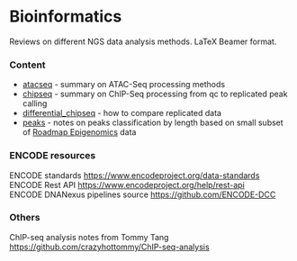 # Bioinformatics

Reviews on different NGS data analysis methods. 
LaTeX Beamer format.

### Content
* [atacseq](https://github.com/olegs/bioinformatics/blob/master/atacseq/pipeline.pdf) - summary on ATAC-Seq processing methods
* [chipseq](https://github.com/olegs/bioinformatics/blob/master/chipseq/chipseq.pdf) - summary on ChIP-Seq processing from qc to replicated peak calling
* [differential_chipseq](https://github.com/olegs/bioinformatics/blob/master/differential_chipseq/diffchipseq.pdf) - how to compare replicated data
* [peaks](https://github.com/olegs/bioinformatics/blob/master/peaks/peaks.pdf) - notes on peaks classification by length based on small subset of [Roadmap Epigenomics](http://www.roadmapepigenomics.org/) data 

### ENCODE resources
ENCODE standards <https://www.encodeproject.org/data-standards>  
ENCODE Rest API <https://www.encodeproject.org/help/rest-api>  
ENCODE DNANexus pipelines source <https://github.com/ENCODE-DCC>  

### Others
ChIP-seq analysis notes from Tommy Tang <https://github.com/crazyhottommy/ChIP-seq-analysis>

